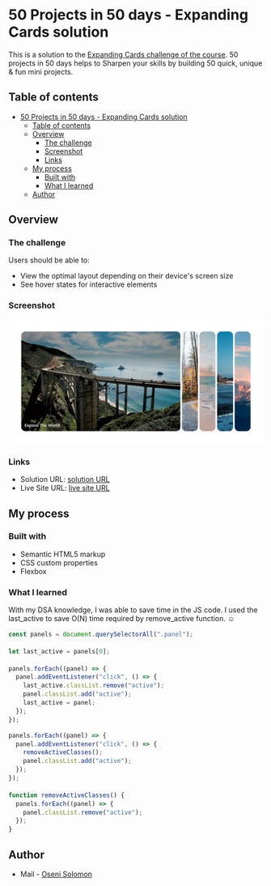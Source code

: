 # 50 Projects in 50 days - Expanding Cards solution

This is a solution to the [Expanding Cards challenge of the course](https://www.udemy.com/course/50-projects-50-days/). 50 projects in 50 days helps to Sharpen your skills by building 50 quick, unique & fun mini projects.

## Table of contents

- [50 Projects in 50 days - Expanding Cards solution](#50-projects-in-50-days---expanding-cards-solution)
  - [Table of contents](#table-of-contents)
  - [Overview](#overview)
    - [The challenge](#the-challenge)
    - [Screenshot](#screenshot)
    - [Links](#links)
  - [My process](#my-process)
    - [Built with](#built-with)
    - [What I learned](#what-i-learned)
  - [Author](#author)

## Overview

### The challenge

Users should be able to:

- View the optimal layout depending on their device's screen size
- See hover states for interactive elements

### Screenshot

![Destop Site Preview](screenshot.png)

### Links

- Solution URL: [solution URL](https://github.com/SoloLere/50-projects-in-50-days.git)
- Live Site URL: [live site URL](#)

## My process

### Built with

- Semantic HTML5 markup
- CSS custom properties
- Flexbox

### What I learned

With my DSA knowledge, I was able to save time in the JS code. I used the last_active to save O(N) time required by remove_active function. ☺

```js
const panels = document.querySelectorAll(".panel");

let last_active = panels[0];

panels.forEach((panel) => {
  panel.addEventListener("click", () => {
    last_active.classList.remove("active");
    panel.classList.add("active");
    last_active = panel;
  });
});
```

```js
panels.forEach((panel) => {
  panel.addEventListener("click", () => {
    removeActiveClasses();
    panel.classList.add("active");
  });
});

function removeActiveClasses() {
  panels.forEach((panel) => {
    panel.classList.remove("active");
  });
}
```

## Author

- Mail - [Oseni Solomon](jnrolalere@gmail.com)
